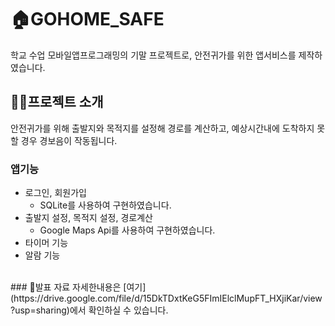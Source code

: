 # 🏠GOHOME_SAFE
학교 수업 모바일앱프로그래밍의 기말 프로젝트로, 안전귀가를 위한 앱서비스를 제작하였습니다.
<br/>


## 👩‍💻프로젝트 소개
안전귀가를 위해 출발지와 목적지를 설정해 경로를 계산하고, 예상시간내에 도착하지 못할 경우 경보음이 작동됩니다.
<br/>


### 앱기능
- 로그인, 회원가입
  - SQLite를 사용하여 구현하였습니다. 
- 출발지 설정, 목적지 설정, 경로계산
  - Google Maps Api를 사용하여 구현하였습니다.
- 타이머 기능
- 알람 기능

<br/>
###  📢발표 자료
자세한내용은 [여기](https://drive.google.com/file/d/15DkTDxtKeG5FImIElclMupFT_HXjiKar/view?usp=sharing)에서 확인하실 수 있습니다.
